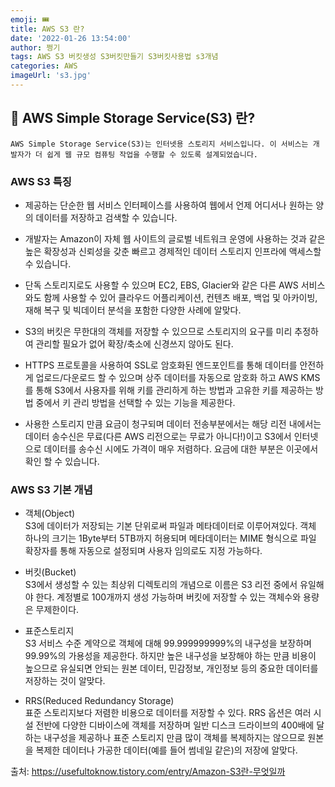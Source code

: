 ```yaml
---
emoji: 🎟
title: AWS S3 란?
date: '2022-01-26 13:54:00'
author: 쩡기
tags: AWS S3 버킷생성 S3버킷만들기 S3버킷사용법 s3개념
categories: AWS
imageUrl: 's3.jpg'
---
```


## 🎈 AWS Simple Storage Service(S3) 란?
`AWS Simple Storage Service(S3)는 인터넷용 스토리지 서비스입니다. 이 서비스는 개발자가 더 쉽게 웹 규모 컴퓨팅 작업을 수행할 수 있도록 설계되었습니다.`

### AWS S3 특징
- 제공하는 단순한 웹 서비스 인터페이스를 사용하여 웹에서 언제 어디서나 원하는 양의 데이터를 저장하고 검색할 수 있습니다.

- 개발자는 Amazon이 자체 웹 사이트의 글로벌 네트워크 운영에 사용하는 것과 같은 높은 확장성과 신뢰성을 갖춘 빠르고 경제적인 데이터 스토리지 인프라에 액세스할 수 있습니다.

- 단독 스토리지로도 사용할 수 있으며 EC2, EBS, Glacier와 같은 다른 AWS 서비스와도 함께 사용할 수 있어 클라우드 어플리케이션, 컨텐츠 배포, 백업 및 아카이빙, 재해 복구 및 빅데이터 분석을 포함한 다양한 사례에 알맞다.

- S3의 버킷은 무한대의 객체를 저장할 수 있으므로 스토리지의 요구를 미리 추정하여 관리할 필요가 없어 확장/축소에 신경쓰지 않아도 된다.

- HTTPS 프로토콜을 사용하여 SSL로 암호화된 엔드포인트를 통해 데이터를 안전하게 업로드/다운로드 할 수 있으며 상주 데이터를 자동으로 암호화 하고 AWS KMS를 통해 S3에서 사용자를 위해 키를 관리하게 하는 방법과 고유한 키를 제공하는 방법 중에서 키 관리 방법을 선택할 수 있는 기능을 제공한다.

- 사용한 스토리지 만큼 요금이 청구되며 데이터 전송부분에서는 해당 리전 내에서는 데이터 송수신은 무료(다른 AWS 리전으로는 무료가 아니다!)이고 S3에서 인터넷으로 데이터를 송수신 시에도 가격이 매우 저렴하다. 요금에 대한 부분은 이곳에서 확인 할 수 있습니다.

### AWS S3 기본 개념
- 객체(Object)<br>
    S3에 데이터가 저장되는 기본 단위로써 파일과 메타데이터로 이루어져있다. 객체 하나의 크기는 1Byte부터 5TB까지 허용되며 메타데이터는 MIME 형식으로 파일 확장자를 통해 자동으로 설정되며 사용자 임의로도 지정 가능하다.

- 버킷(Bucket)<br>
    S3에서 생성할 수 있는 최상위 디렉토리의 개념으로 이름은 S3 리전 중에서 유일해야 한다. 계정별로 100개까지 생성 가능하며 버킷에 저장할 수 있는 객체수와 용량은 무제한이다.

- 표준스토리지<br>
    S3 서비스 수준 계약으로 객체에 대해 99.999999999%의 내구성을 보장하며 99.99%의 가용성을 제공한다. 하지만 높은 내구성을 보장해야 하는 만큼 비용이 높으므로 유실되면 안되는 원본 데이터, 민감정보, 개인정보 등의 중요한 데이터를 저장하는 것이 알맞다.

- RRS(Reduced Redundancy Storage)<br>
    표준 스토리지보다 저렴한 비용으로 데이터를 저장할 수 있다. RRS 옵션은 여러 시설 전반에 다양한 디바이스에 객체를 저장하며 일반 디스크 드라이브의 400배에 달하는 내구성을 제공하나 표준 스토리지 만큼 많이 객체를 복제하지는 않으므로 원본을 복제한 데이터나 가공한 데이터(예를 들어 썸네일 같은)의 저장에 알맞다.


출처: https://usefultoknow.tistory.com/entry/Amazon-S3란-무엇일까




```toc

```
